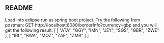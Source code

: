 README
------
Load into eclipse run as spring boot project. Try the following from
postman:
GET http://localhost:8080/borderInfo?currency=gbp and
you will get the following result:
[
    [
        "ATA",
        "GGY",
        "IMN",
        "JEY",
        "SGS",
        "GBR",
        "ZWE"
    ],
    [
        "IRL",
        "BWA",
        "MOZ",
        "ZAF",
        "ZMB"
    ]
]
